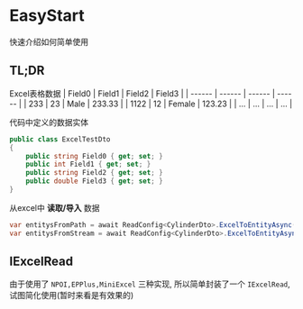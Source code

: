 # EasyStart

快速介绍如何简单使用

## TL;DR

Excel表格数据
| Field0 | Field1 | Field2 | Field3 |
| ------ | ------ | ------ | ------ |
| 233    | 23     | Male   | 233.33 |
| 1122   | 12     | Female | 123.23 |
| ...    | ...    | ...    | ...    |

代码中定义的数据实体
```csharp
public class ExcelTestDto
{
    public string Field0 { get; set; }
    public int Field1 { get; set; }
    public string Field2 { get; set; }
    public double Field3 { get; set; }
}
```

从excel中 **读取/导入** 数据

```csharp
var entitysFromPath = await ReadConfig<CylinderDto>.ExcelToEntityAsync("******.xlsx");
var entitysFromStream = await ReadConfig<CylinderDto>.ExcelToEntityAsync(stream);
```

## IExcelRead

由于使用了 `NPOI,EPPlus,MiniExcel` 三种实现, 所以简单封装了一个 `IExcelRead`, 试图简化使用(暂时来看是有效果的)




